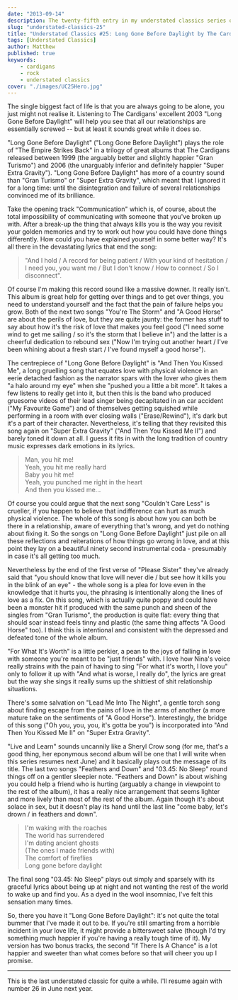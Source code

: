 ```yaml
---
date: "2013-09-14"
description: The twenty-fifth entry in my understated classics series of album reviews is Long Gone Before Daylight by The Cardigans.
slug: "understated-classics-25" 
title: "Understated Classics #25: Long Gone Before Daylight by The Cardigans"
tags: [Understated Classics]
author: Matthew
published: true
keywords:
    - cardigans
    - rock
    - understated classics
cover: "./images/UC25Hero.jpg"
---
```


The single biggest fact of life is that you are always going to be alone, you just might not realise it. Listening to The Cardigans' excellent 2003 "Long Gone Before Daylight" will help you see that all our relationships are essentially screwed -- but at least it sounds great while it does so.

"Long Gone Before Daylight" ("Long Gone Before Daylight") plays the role of "The Empire Strikes Back" in a trilogy of great albums that The Cardigans released between 1999 (the arguably better and slightly happier "Gran Turismo") and 2006 (the unarguably inferior and definitely happier "Super Extra Gravity"). "Long Gone Before Daylight" has more of a country sound than "Gran Turismo" or "Super Extra Gravity", which meant that I ignored it for a long time: until the disintegration and failure of several relationships convinced me of its brilliance.

Take the opening track "Communication" which is, of course, about the total impossibility of communicating with someone that you've broken up with. After a break-up the thing that always kills you is the way you revisit your golden memories and try to work out how you could have done things differently. How could you have explained yourself in some better way? It's all there in the devastating lyrics that end the song:

> "And I hold / A record for being patient / With your kind of hesitation / I need you, you want me / But I don't know / How to connect / So I disconnect".

Of course I'm making this record sound like a massive downer. It really isn't. This album is great help for getting over things and to get over things, you need to understand yourself and the fact that the pain of failure helps you grow. Both of the next two songs "You're The Storm" and "A Good Horse" are about the perils of love, but they are quite jaunty: the former has stuff to say about how it's the risk of love that makes you feel good ("I need some wind to get me sailing / so it's the storm that I believe in") and the latter is a cheerful dedication to rebound sex ("Now I'm trying out another heart / I've been whining about a fresh start / I've found myself a good horse").

The centrepiece of "Long Gone Before Daylight" is "And Then You Kissed Me", a long gruelling song that equates love with physical violence in an eerie detached fashion as the narrator spars with the lover who gives them "a halo around my eye" when she "pushed you a little a bit more". It takes a few listens to really get into it, but then this is the band who produced gruesome videos of their lead singer being decapitated in an car accident ("My Favourite Game") and of themselves getting squished while performing in a room with ever closing walls ("Erase/Rewind"), it's dark but it's a part of their character. Nevertheless, it's telling that they revisited this song again on "Super Extra Gravity" ("And Then You Kissed Me II") and barely toned it down at all. I guess it fits in with the long tradition of country music expresses dark emotions in its lyrics.

> Man, you hit me!  
Yeah, you hit me really hard  
Baby you hit me!  
Yeah, you punched me right in the heart  
And then you kissed me...  

Of course you could argue that the next song "Couldn't Care Less" is crueller, if you happen to believe that indifference can hurt as much physical violence. The whole of this song is about how you can both be there in a relationship, aware of everything that's wrong, and yet do nothing about fixing it. So the songs on "Long Gone Before Daylight" just pile on all these reflections and reiterations of how things go wrong in love, and at this point they lay on a beautiful ninety second instrumental coda - presumably in case it's all getting too much.

Nevertheless by the end of the first verse of "Please Sister" they've already said that "you should know that love will never die / but see how it kills you in the blink of an eye" - the whole song is a plea for love even in the knowledge that it hurts you, the phrasing is intentionally along the lines of love as a fix. On this song, which is actually quite poppy and could have been a monster hit if produced with the same punch and sheen of the singles from "Gran Turismo", the production is quite flat: every thing that should soar instead feels tinny and plastic (the same thing affects "A Good Horse" too). I think this is intentional and consistent with the depressed and defeated tone of the whole album.

"For What It's Worth" is a little perkier, a pean to the joys of falling in love with someone you're meant to be "just friends" with. I love how Nina's voice really strains with the pain of having to sing "For what it's worth, I love you" only to follow it up with "And what is worse, I really do", the lyrics are great but the way she sings it really sums up the shittiest of shit relationship situations.

There's some salvation on "Lead Me Into The Night", a gentle torch song about finding escape from the pains of love in the arms of another (a more mature take on the sentiments of "A Good Horse"). Interestingly, the bridge of this song ("Oh you, you, you, it's gotta be you") is incorporated into "And Then You Kissed Me II" on "Super Extra Gravity".

"Live and Learn" sounds uncannily like a Sheryl Crow song (for me, that's a good thing, her eponymous second album will be one that I will write when this series resumes next June) and it basically plays out the message of its title. The last two songs "Feathers and Down" and "03.45: No Sleep" round things off on a gentler sleepier note. "Feathers and Down" is about wishing you could help a friend who is hurting (arguably a change in viewpoint to the rest of the album), it has a really nice arrangement that seems lighter and more lively than most of the rest of the album. Again though it's about solace in sex, but it doesn't play its hand until the last line "come baby, let's drown / in feathers and down".


> I'm waking with the roaches  
The world has surrendered  
I'm dating ancient ghosts  
(The ones I made friends with)  
The comfort of fireflies  
Long gone before daylight  

The final song "03.45: No Sleep" plays out simply and sparsely with its graceful lyrics about being up at night and not wanting the rest of the world to wake up and find you. As a dyed in the wool insomniac, I've felt this sensation many times.

So, there you have it "Long Gone Before Daylight": it's not quite the total bummer that I've made it out to be. If you're still smarting from a horrible incident in your love life, it might provide a bittersweet salve (though I'd try something much happier if you're having a really tough time of it). My version has two bonus tracks, the second "If There Is A Chance" is a lot happier and sweeter than what comes before so that will cheer you up I promise.

---

This is the last understated classic for quite a while. I'll resume again with number 26 in June next year. 

